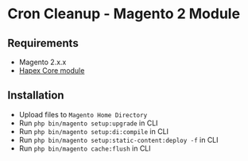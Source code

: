 # Cron Cleanup - Magento 2 Module

## Requirements
-   Magento 2.x.x
-   [Hapex Core module](https://gitlab.com/deggial/magento2-core)

## Installation
-   Upload files to `Magento Home Directory`
-   Run `php bin/magento setup:upgrade` in CLI
-   Run `php bin/magento setup:di:compile` in CLI
-   Run `php bin/magento setup:static-content:deploy -f` in CLI
-   Run `php bin/magento cache:flush` in CLI
